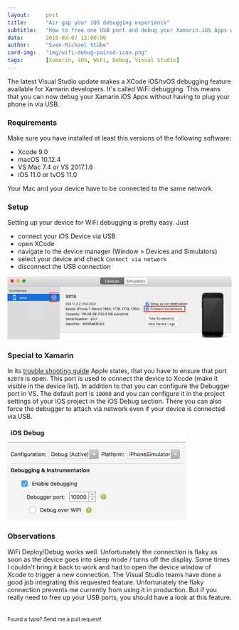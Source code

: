 ```yaml
---
layout:     post
title:      "Air gap your iOS debugging experience"
subtitle:   "How to free one USB port and debug your Xamarin.iOS Apps wireless."
date:       2018-03-07 12:00:00
author:     "Sven-Michael Stübe"
card-img:   "img/wifi-debug-paired-icon.png"
tags:       [Xamarin, iOS, WiFi, Debug, Visual Studio]
---
```


The latest Visual Studio update makes a XCode iOS/tvOS debugging feature available for Xamarin developers. It's called WiFi debugging. This means that you can now debug your Xamarin.iOS Apps without having to plug your phone in via USB.

<h3>Requirements</h3>

Make sure you have installed at least this versions of the following software:

- Xcode 9.0
- macOS 10.12.4
- VS Mac 7.4 or VS 2017.1.6
- iOS 11.0 or tvOS 11.0

Your Mac and your device have to be connected to the same network.

<h3>Setup</h3>

Setting up your device for WiFi debugging is pretty easy. Just

- connect your iOS Device via USB
- open XCode 
- navigate to the device manager (Window &gt; Devices and Simulators)
- select your device and check `Connect via network`
- disconnect the USB connection

<img src="/img/wifi-debug-paired.png" style="margin:0 auto; cursor: pointer;" />

<h3>Special to Xamarin</h3>

In its <a href="https://help.apple.com/xcode/mac/9.0/index.html?localePath=en.lproj#/devac3261a70" target="_blank" onclick="return tol(this);">trouble shooting guide</a> Apple states, that you have to ensure that port `62078` is open. This port is used to connect the device to Xcode (make it visible in the device list). In addition to that you can configure the Debugger port in VS. The default port is `10000` and you can configure it in the project settings of your iOS project in the iOS Debug section. There you can also force the debugger to attach via network even if your device is connected via USB.

<img src="/img/wifi-debug-ports.png" style="margin:0 auto; cursor: pointer;" />

<h3>Observations</h3>

WiFi Deploy/Debug works well. Unfortunately the connection is flaky as soon as the device goes into sleep mode / turns off the display. 
Some times I couldn't bring it back to work and had to open the device window of Xcode to trigger a new connection. The Visual Studio teams have done a good job integrating this requested feature. Unfortunately the flaky connection prevents me currently from using it in production. But if you really need to free up your USB ports, you should have a look at this feature.

<!-- ((ip.src in {192.168.43.129 192.168.43.63}) || (ip.dst in {192.168.43.129 192.168.43.63})) && (tcp.port in {10000 53872 62078}) -->

<br>
<small>Found a typo? Send me a pull request!</small>